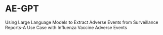 # AE-GPT
Using Large Language Models to Extract Adverse Events from Surveillance Reports-A Use Case with Influenza Vaccine Adverse Events
